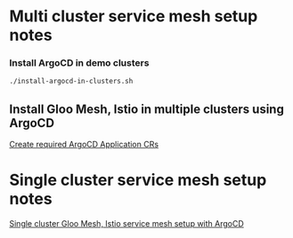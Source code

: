 # Multi cluster service mesh setup notes

### Install ArgoCD in demo clusters

```bash
./install-argocd-in-clusters.sh
```

## Install Gloo Mesh, Istio in multiple clusters using ArgoCD

[Create required ArgoCD Application CRs](./gloo-mesh-installation/README.md)

# Single cluster service mesh setup notes

[Single cluster Gloo Mesh, Istio service mesh setup with ArgoCD](https://github.com/solo-io/solo-cop/tree/main/blogs/gloo-mesh-argocd)
